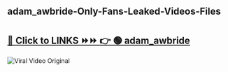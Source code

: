 
 ## adam_awbride-Only-Fans-Leaked-Videos-Files

# <h2><a href="https://mediaupload.pro?adam_awbride">🔗 Click to LINKS ⏩⏩ 👉 🟢 adam_awbride </a></h2>

<a href="https://mediaupload.pro?adam_awbride" rel="nofollow" data-target="animated-image.originalLink"><img src="https://i.ibb.co.com/xMMVF88/686577567.gif" alt="Viral Video Original" style="max-width: 100%; display: inline-block;" data-target="animated-image.originalImage"></a>